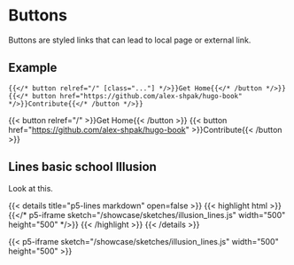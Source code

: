 # Buttons

Buttons are styled links that can lead to local page or external link.

## Example

```tpl
{{</* button relref="/" [class="..."] */>}}Get Home{{</* /button */>}}
{{</* button href="https://github.com/alex-shpak/hugo-book" */>}}Contribute{{</* /button */>}}
```

{{< button relref="/" >}}Get Home{{< /button >}}
{{< button href="https://github.com/alex-shpak/hugo-book" >}}Contribute{{< /button >}}

## Lines basic school Illusion

Look at this.

{{< details title="p5-lines markdown" open=false >}}
{{< highlight html >}}
{{</* p5-iframe sketch="/showcase/sketches/illusion_lines.js" width="500" height="500" */>}}
{{< /highlight >}}
{{< /details >}}

{{< p5-iframe sketch="/showcase/sketches/illusion_lines.js" width="500" height="500" >}}